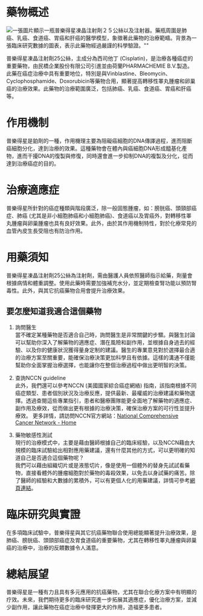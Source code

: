 # 藥物概述
![一張圖片顯示一瓶普樂得星凍晶注射劑２５公絲以及注射器。藥瓶周圍是肺癌、乳癌、食道癌、胃癌和肝癌的醫學模型，象徵著此藥物的治療範疇。背景為一張臨床研究數據的圖表，表示此藥物經過嚴謹的科學驗證。""](https://i.imgur.com/hyDqaLm.jpeg)

普樂得星凍晶注射劑25公絲，主成分為西司他丁 (Cisplatin)，是治療各種癌症的重要藥物，由民橋企業股份有限公司引進並由荷蘭PHARMACHEMIE B.V.製造。此藥在癌症治療中具有重要地位，特別是與Vinblastine、Bleomycin、Cyclophosphamide、Doxorubicin等藥物合用，顯著提高轉移性睪丸腫瘤和卵巢癌的治療效果。此藥物的治療範圍廣泛，包括肺癌、乳癌、食道癌、胃癌和肝癌等。

# 作用機制

普樂得星是鉑劑的一種，作用機理主要為阻礙癌細胞的DNA傳譯過程，進而阻斷癌細胞分化，達到治療的效果。這種藥物會在體內與癌細胞DNA形成醯基化產物，進而干擾DNA的復製與修復，同時還會進一步抑制DNA的複製及分化，從而達到治療癌症的目的。

# 治療適應症

普樂得星所針對的癌症種類與階段廣泛，除一般固態腫瘤，如：膀胱癌、頭頸部癌症、肺癌 (尤其是非小細胞肺癌和小細胞肺癌)、食道癌以及胃癌外，對轉移性睪丸腫瘤與卵巢腫瘤也具有良好效果。此外，由於其作用機制特性，對於化療常見的血管內皮生長受阻也有防治作用。

# 用藥須知

普樂得星凍晶注射劑25公絲為注射劑，需由醫護人員依照醫師指示給藥，劑量會根據病情和體重調整。使用此藥時需要加強補充水分，並定期檢查腎功能以預防腎毒性。此外，與其它抗癌藥物合用會提升治療效果。

## 要怎麼知道我適合這個藥物 

1. 詢問醫生  
當不確定某種藥物是否適合自己時，詢問醫生是非常關鍵的步驟。與醫生討論可以幫助你深入了解藥物的適應症、潛在風險和副作用，並根據自身過去的經驗、以及你的健康狀況獲得量身定制的建議。醫生的專業意見對於選擇最合適的治療方案至關重要，能確保治療決策更加科學且有依據。這樣的溝通不僅能幫助你全面掌握治療選擇，也能讓你在整個治療過程中做出更明智的決策。 

2. 查詢NCCN guideline  
此外，我們還可以參考NCCN (美國國家綜合癌症網絡) 指南，該指南根據不同癌症類型、患者個別狀況及治療反應，提供最新、最權威的治療建議和藥物選擇。透過查閱這些專業指引，患者和醫療團隊能更全面地了解藥物的適應症、副作用及療效，從而做出更有根據的治療決策，確保治療方案的可行性並提升療效。 
更多詳情，請訪問NCCN官方網站：[National Comprehensive Cancer Network - Home](https://www.nccn.org/)

3. 藥物敏感性測試  
現行的治療模式中，主要是藉由醫師根據自己的臨床經驗，以及NCCN藉由大規模的臨床試驗給出相對應用藥建議，還有什麼其他的方式，可以更明確的知道自己是否適合這個藥物呢？   
我們可以藉由組織切片或是液態切片，像是使用一個體外的替身先試試看藥物，直接看體外的腫瘤細胞對於藥物的毒殺效果，以免去以身試藥的痛苦。除了醫師的經驗和大數據的累積外，可以有更個人化的用藥建議，詳情可參考[網頁連結](https://info.cancerfree.io/)。

# 臨床研究與實證

在多項臨床試驗中，普樂得星與其它抗癌藥物聯合使用總能顯著提升治療效果，是肺癌、膀胱癌、頭頸部癌症及胃食道癌的重要藥物，尤其在轉移性睪丸腫瘤與卵巢癌的治療中，治療的反饋數據令人滿意。

# 總結展望

普樂得星是一種有力且具有多元應用的抗癌藥物，尤其在聯合化療方案中有明顯的疗效。未來，我們期待更多的臨床研究進一步拓展其適應症，優化治療方案，並減少副作用，讓此藥物在癌症治療中發揮更大的作用，造福更多患者。
